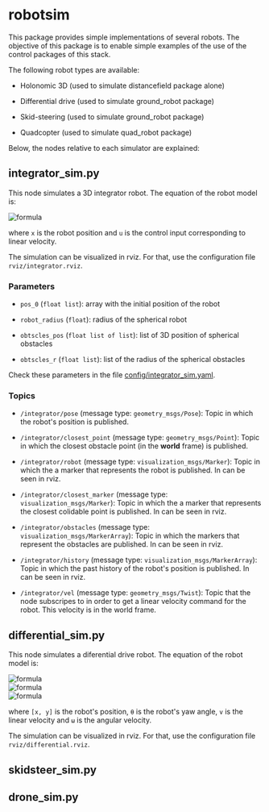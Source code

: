 # robotsim

This package provides simple implementations of several robots. The objective of this package is to enable simple examples of the use of the control packages of this stack.

The following robot types are available:

- Holonomic 3D (used to simulate distancefield package alone)

- Differential drive (used to simulate ground_robot package)

- Skid-steering (used to simulate ground_robot package)

- Quadcopter (used to simulate quad_robot package)


Below, the nodes relative to each simulator are explained:


## integrator_sim.py

This node simulates a 3D integrator robot. The equation of the robot model is:

![formula](https://render.githubusercontent.com/render/math?math=\dot{x}=u)

where `x` is the robot position and `u` is the control input corresponding to linear velocity.

The simulation can be visualized in rviz. For that, use the configuration file `rviz/integrator.rviz`.


### Parameters


- `pos_0` (`float list`): array with the initial position of the robot
- `robot_radius` (`float`): radius of the spherical robot

- `obtscles_pos` (`float list of list`): list of 3D position of spherical obstacles
- `obtscles_r` (`float list`): list of the radius of the spherical obstacles

Check these parameters in the file [config/integrator_sim.yaml](config/integrator_sim.yaml).


### Topics

- `/integrator/pose`  (message type: `geometry_msgs/Pose`): Topic in which the robot's position is published.
- `/integrator/closest_point`  (message type: `geometry_msgs/Point`): Topic in which the closest obstacle point (in the <strong>world</strong> frame) is published.

- `/integrator/robot`  (message type: `visualization_msgs/Marker`): Topic in which the a marker that represents the robot is published. In can be seen in rviz.

- `/integrator/closest_marker`  (message type: `visualization_msgs/Marker`): Topic in which the a marker that represents the closest colidable point is published. In can be seen in rviz.

- `/integrator/obstacles`  (message type: `visualization_msgs/MarkerArray`): Topic in which the markers that represent the obstacles are published. In can be seen in rviz.

- `/integrator/history`  (message type: `visualization_msgs/MarkerArray`): Topic in which the past history of the robot's position is published. In can be seen in rviz.

- `/integrator/vel`  (message type: `geometry_msgs/Twist`): Topic that the node subscripes to in order to get a linear velocity command for the robot. This velocity is in the world frame.




## differential_sim.py

This node simulates a diferential drive robot. The equation of the robot model is:

<!-- ![formula](https://render.githubusercontent.com/render/math?math=\begin{equation}%20\begin{array}{l}%20\dot{x}%20=%20v\cos(\theta)%20\\%20\dot{y}%20=%20v\sin(\theta)%20\\%20\dot{\theta}%20=%20\omega%20\end{array}%20\end{equation}) -->
![formula](https://render.githubusercontent.com/render/math?math=\dot{x}=v\cos(\theta)) \
![formula](https://render.githubusercontent.com/render/math?math=\dot{y}=v\sin(\theta)) \
![formula](https://render.githubusercontent.com/render/math?math=\dot{\theta}=\omega)

where `[x, y]` is the robot's position, `θ` is the robot's yaw angle, `v` is the linear velocity and `ω` is the angular velocity.

The simulation can be visualized in rviz. For that, use the configuration file `rviz/differential.rviz`.



## skidsteer_sim.py



## drone_sim.py